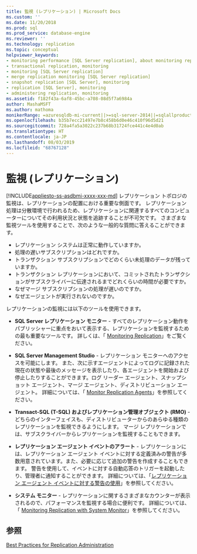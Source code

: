 ```yaml
---
title: 監視 (レプリケーション) | Microsoft Docs
ms.custom: ''
ms.date: 11/20/2018
ms.prod: sql
ms.prod_service: database-engine
ms.reviewer: ''
ms.technology: replication
ms.topic: conceptual
helpviewer_keywords:
- monitoring performance [SQL Server replication], about monitoring replication
- transactional replication, monitoring
- monitoring [SQL Server replication]
- merge replication monitoring [SQL Server replication]
- snapshot replication [SQL Server], monitoring
- replication [SQL Server], monitoring
- administering replication, monitoring
ms.assetid: f182f43a-6af8-45bc-a708-08d5f7a6984a
author: MashaMSFT
ms.author: mathoma
monikerRange: =azuresqldb-mi-current||>=sql-server-2014||=sqlallproducts-allversions
ms.openlocfilehash: b35b7ecc21497e7b8c458b6d0e46c410f96d5d21
ms.sourcegitcommit: 728a4fa5a3022c237b68b31724fce441c4e4d0ab
ms.translationtype: HT
ms.contentlocale: ja-JP
ms.lasthandoff: 08/03/2019
ms.locfileid: "68767128"
---
```

# <a name="monitoring-replication"></a>監視 (レプリケーション)
[!INCLUDE[appliesto-ss-asdbmi-xxxx-xxx-md](../../../includes/appliesto-ss-asdbmi-xxxx-xxx-md.md)]
  レプリケーション トポロジの監視は、レプリケーションの配置における重要な側面です。 レプリケーション処理は分散環境で行われるため、レプリケーションに関連するすべてのコンピューターについてその利用状況と状態を追跡することが不可欠です。 さまざまな監視ツールを使用することで、次のような一般的な質問に答えることができます。 

-   レプリケーション システムは正常に動作していますか。
-   処理の遅いサブスクリプションはどれですか。
-   トランザクション サブスクリプションでどのくらい未処理のデータが残っていますか。
-   トランザクション レプリケーションにおいて、コミットされたトランザクションがサブスクライバーに伝達されるまでどれくらいの時間が必要ですか。
-   なぜマージ サブスクリプションの処理が遅いのですか。
-   なぜエージェントが実行されないのですか。  
  

レプリケーションの監視には以下のツールを使用できます。  
  
-   **SQL Server レプリケーション モニター** - すべてのレプリケーション動作をパブリッシャーに重点をおいて表示する、レプリケーションを監視するための最も重要なツールです。 詳しくは、「 [Monitoring Replication](../../../relational-databases/replication/monitor/monitor-performance-with-replication-monitor.md)」をご覧ください。 
-   **SQL Server Management Studio** - レプリケーション モニターへのアクセスを可能にします。 また、次に示すエージェントによってログに記録された現在の状態や最後のメッセージを表示したり、各エージェントを開始および停止したりすることができます。ログ リーダー エージェント、スナップショット エージェント、マージ エージェント、ディストリビューション エージェント。 詳細については、「 [Monitor Replication Agents](../../../relational-databases/replication/monitor/monitor-replication-agents.md)」を参照してください。  
  
-   **Transact-SQL (T-SQL) およびレプリケーション管理オブジェクト (RMO)** - どちらのインターフェイスも、ディストリビューターからのあらゆる種類のレプリケーションを監視できるようにします。 マージ レプリケーションでは、サブスクライバーからレプリケーションを監視することもできます。  
  
-   **レプリケーション エージェント イベントのアラート** - レプリケーションには、レプリケーション エージェント イベントに対する定義済みの警告が多数用意されています。また、必要に応じて追加の警告を作成することもできます。 警告を使用して、イベントに対する自動応答のトリガーを起動したり、管理者に通知することができます。 詳細については、「[レプリケーション エージェント イベントに対する警告の使用](../../../relational-databases/replication/agents/use-alerts-for-replication-agent-events.md)」を参照してください。  
  
-   **システム モニター** - レプリケーションに関するさまざまなカウンターが表示されるので、パフォーマンスを監視する場合に便利です。 詳細については、「 [Monitoring Replication with System Monitor](../../../relational-databases/replication/monitor/monitoring-replication-with-system-monitor.md)」を参照してください。  
  

## <a name="see-also"></a>参照  
 [Best Practices for Replication Administration](../../../relational-databases/replication/administration/best-practices-for-replication-administration.md)   

  
  

